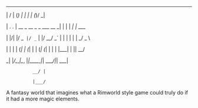 ___  ___            _           _   _     _  __     

|  \/  |           (_)         | | | |   (_)/ _|    

| .  . | __ _  __ _ _  ___ __ _| | | |    _| |_ ___ 

| |\/| |/ _` |/ _` | |/ __/ _` | | | |   | |  _/ _ \

| |  | | (_| | (_| | | (_| (_| | | | |___| | ||  __/

\_|  |_/\__,_|\__, |_|\___\__,_|_| \_____/_|_| \___|

              __/ |                                
              
              |___/             

A fantasy world that imagines what a Rimworld style game could truly do if it had a more magic elements.
